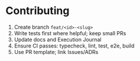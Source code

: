 # Contributing

1. Create branch `feat/<id>-<slug>`
2. Write tests first where helpful; keep small PRs
3. Update docs and Execution Journal
4. Ensure CI passes: typecheck, lint, test, e2e, build
5. Use PR template; link Issues/ADRs
